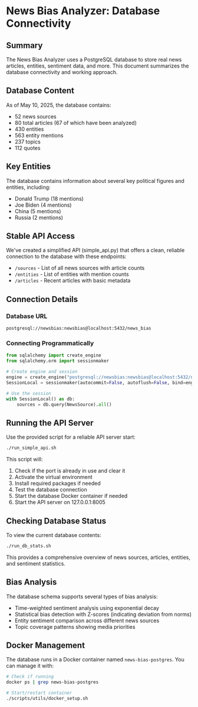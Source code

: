 # News Bias Analyzer: Database Connectivity

## Summary

The News Bias Analyzer uses a PostgreSQL database to store real news articles, entities, sentiment data, and more. This document summarizes the database connectivity and working approach.

## Database Content

As of May 10, 2025, the database contains:
- 52 news sources
- 80 total articles (67 of which have been analyzed)
- 430 entities
- 563 entity mentions
- 237 topics
- 112 quotes

## Key Entities

The database contains information about several key political figures and entities, including:
- Donald Trump (18 mentions)
- Joe Biden (4 mentions)
- China (5 mentions)
- Russia (2 mentions)

## Stable API Access

We've created a simplified API (simple_api.py) that offers a clean, reliable connection to the database with these endpoints:
- `/sources` - List of all news sources with article counts
- `/entities` - List of entities with mention counts
- `/articles` - Recent articles with basic metadata

## Connection Details

### Database URL
```
postgresql://newsbias:newsbias@localhost:5432/news_bias
```

### Connecting Programmatically
```python
from sqlalchemy import create_engine
from sqlalchemy.orm import sessionmaker

# Create engine and session
engine = create_engine("postgresql://newsbias:newsbias@localhost:5432/news_bias")
SessionLocal = sessionmaker(autocommit=False, autoflush=False, bind=engine)

# Use the session
with SessionLocal() as db:
    sources = db.query(NewsSource).all()
```

## Running the API Server

Use the provided script for a reliable API server start:
```bash
./run_simple_api.sh
```

This script will:
1. Check if the port is already in use and clear it
2. Activate the virtual environment
3. Install required packages if needed
4. Test the database connection
5. Start the database Docker container if needed
6. Start the API server on 127.0.0.1:8005

## Checking Database Status

To view the current database contents:
```bash
./run_db_stats.sh
```

This provides a comprehensive overview of news sources, articles, entities, and sentiment statistics.

## Bias Analysis

The database schema supports several types of bias analysis:
- Time-weighted sentiment analysis using exponential decay
- Statistical bias detection with Z-scores (indicating deviation from norms)
- Entity sentiment comparison across different news sources
- Topic coverage patterns showing media priorities

## Docker Management

The database runs in a Docker container named `news-bias-postgres`. You can manage it with:
```bash
# Check if running
docker ps | grep news-bias-postgres

# Start/restart container
./scripts/utils/docker_setup.sh
```